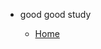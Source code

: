 
<!-- _navbar.md -->

* good good study

  * [Home](/)
  <!-- * [1.01-web-api](web-api/01-webApi.md)
  * [2.项目开发流程](share/项目开发流程.md)
  * [3.怎么提高](share/怎么提高.md) -->
  <!-- * [TypeScript]() -->
  <!-- * [Webpack]() -->
  <!-- * [Node]() -->
  <!-- * [Python]() -->
  <!-- * [LeetCode]()
 
  
